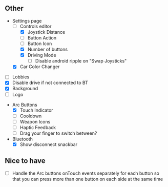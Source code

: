 ## Other

- Settings page
  - [ ] Controls editor
    - [x] Joystick Distance
    - [ ] Button Action
    - [ ] Button Icon
    - [x] Number of buttons
    - [x] Driving Mode
      - [ ] Disable android ripple on "Swap Joysticks"
  - [x] Car Color Changer
- [ ] Lobbies
- [x] Disable drive if not connected to BT
- [x] Background
- [ ] Logo
- Arc Buttons
  - [x] Touch Indicator
  - [ ] Cooldown
  - [ ] Weapon Icons
  - [ ] Haptic Feedback
  - [ ] Drag your finger to switch between?
- Bluetooth
  - [x] Show disconnect snackbar

## Nice to have

- [ ] Handle the Arc buttons onTouch events separately for each button so that you can press more than one button on each side at the same time
